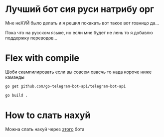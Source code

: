 # Лучший бот сия руси натрибу орг
Мне неХУЙ было делать и я решил покакать вот такое вот говницо да...

Пока что на русском языке, но если мне будет не лень то я добавлю поддержку переводов...

# Flex with compile
Шоби скампилировать если вы совсем овасчь то нада короче ниже каманды
```bash
go get github.com/go-telegram-bot-api/telegram-bot-api

go build .
```

# How to слать нахуй
Можна слать нахуй через [этого](https://t.me/natribot) бота